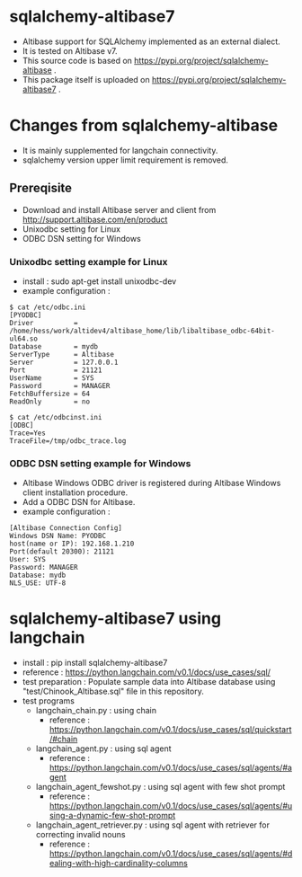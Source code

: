 # sqlalchemy-altibase7
- Altibase support for SQLAlchemy implemented as an external dialect.
- It is tested on Altibase v7.
- This source code is based on https://pypi.org/project/sqlalchemy-altibase .
- This package itself is uploaded on https://pypi.org/project/sqlalchemy-altibase7 .

# Changes from sqlalchemy-altibase
- It is mainly supplemented for langchain connectivity.
- sqlalchemy version upper limit requirement is removed.

## Prereqisite
- Download and install Altibase server and client from http://support.altibase.com/en/product
- Unixodbc setting for Linux
- ODBC DSN setting for Windows

### Unixodbc setting example for Linux
- install : sudo apt-get install unixodbc-dev
- example configuration :
```
$ cat /etc/odbc.ini 
[PYODBC]
Driver          = /home/hess/work/altidev4/altibase_home/lib/libaltibase_odbc-64bit-ul64.so
Database        = mydb
ServerType      = Altibase
Server          = 127.0.0.1
Port            = 21121
UserName        = SYS
Password        = MANAGER
FetchBuffersize = 64
ReadOnly        = no

$ cat /etc/odbcinst.ini 
[ODBC]
Trace=Yes
TraceFile=/tmp/odbc_trace.log
```

### ODBC DSN setting example for Windows
- Altibase Windows ODBC driver is registered during Altibase Windows client installation procedure.
- Add a ODBC DSN for Altibase.
- example configuration :
```
[Altibase Connection Config]
Windows DSN Name: PYODBC
host(name or IP): 192.168.1.210
Port(default 20300): 21121
User: SYS
Password: MANAGER
Database: mydb
NLS_USE: UTF-8
```

# sqlalchemy-altibase7 using langchain
- install : pip install sqlalchemy-altibase7
- reference : https://python.langchain.com/v0.1/docs/use_cases/sql/
- test preparation : Populate sample data into Altibase database using "test/Chinook_Altibase.sql" file in this repository.
- test programs
  - langchain_chain.py : using chain
    - reference : https://python.langchain.com/v0.1/docs/use_cases/sql/quickstart/#chain
  - langchain_agent.py : using sql agent
    - reference : https://python.langchain.com/v0.1/docs/use_cases/sql/agents/#agent
  - langchain_agent_fewshot.py : using sql agent with few shot prompt
    - reference : https://python.langchain.com/v0.1/docs/use_cases/sql/agents/#using-a-dynamic-few-shot-prompt
  - langchain_agent_retriever.py : using sql agent with retriever for correcting invalid nouns
    - reference : https://python.langchain.com/v0.1/docs/use_cases/sql/agents/#dealing-with-high-cardinality-columns


